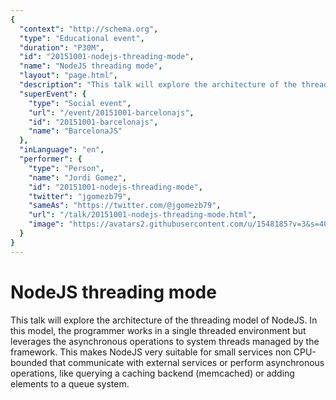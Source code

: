 ```yaml
---
{
  "context": "http://schema.org",
  "type": "Educational event",
  "duration": "P30M",
  "id": "20151001-nodejs-threading-mode",
  "name": "NodeJS threading mode",
  "layout": "page.html",
  "description": "This talk will explore the architecture of the threading model of NodeJS. In this model, the programmer works in a single threaded environment but leverages the asynchronous operations to system threads managed by the framework. This makes NodeJS very suitable for small services non CPU-bounded that communicate with external services or perform asynchronous operations, like querying a caching backend (memcached) or adding elements to a queue system.",
  "superEvent": {
    "type": "Social event",
    "url": "/event/20151001-barcelonajs",
    "id": "20151001-barcelonajs",
    "name": "BarcelonaJS"
  },
  "inLanguage": "en",
  "performer": {
    "type": "Person",
    "name": "Jordi Gomez",
    "id": "20151001-nodejs-threading-mode",
    "twitter": "jgomezb79",
    "sameAs": "https://twitter.com/@jgomezb79",
    "url": "/talk/20151001-nodejs-threading-mode.html",
    "image": "https://avatars2.githubusercontent.com/u/1548185?v=3&s=400"
  }
}
---
```

# NodeJS threading mode

This talk will explore the architecture of the threading model of NodeJS. In this model, the programmer works in a single threaded environment but leverages the asynchronous operations to system threads managed by the framework. This makes NodeJS very suitable for small services non CPU-bounded that communicate with external services or perform asynchronous operations, like querying a caching backend (memcached) or adding elements to a queue system.